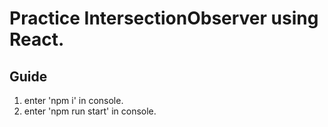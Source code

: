 # Practice IntersectionObserver using React.

## Guide

1. enter 'npm i' in console.
2. enter 'npm run start' in console.
